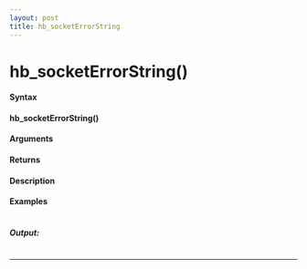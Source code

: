 ```yaml
---
layout: post
title: hb_socketErrorString
---
```


# hb_socketErrorString()


#### Syntax

#### hb_socketErrorString()

#### Arguments

#### Returns

#### Description

#### Examples

```

```

##### Output:

```

```

---